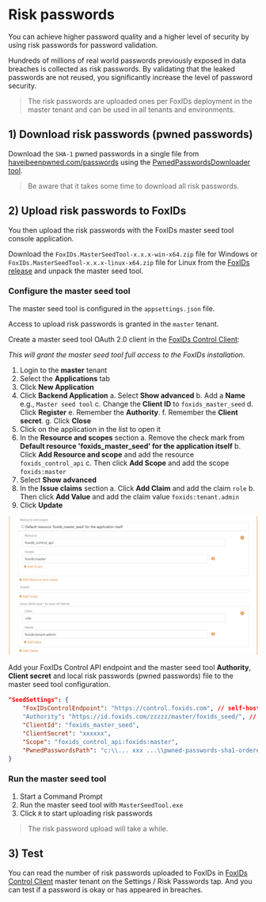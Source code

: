 ﻿# Risk passwords

You can achieve higher password quality and a higher level of security by using risk passwords for password validation. 

Hundreds of millions of real world passwords previously exposed in data breaches is collected as risk passwords. By validating that the leaked passwords are not reused, you significantly increase the level of password security.

> The risk passwords are uploaded ones per FoxIDs deployment in the master tenant and can be used in all tenants and environments.


## 1) Download risk passwords (pwned passwords)
Download the `SHA-1` pwned passwords in a single file from [haveibeenpwned.com/passwords](https://haveibeenpwned.com/Passwords) using the [PwnedPasswordsDownloader tool](https://github.com/HaveIBeenPwned/PwnedPasswordsDownloader).

> Be aware that it takes some time to download all risk passwords.

## 2) Upload risk passwords to FoxIDs
You then upload the risk passwords with the FoxIDs master seed tool console application.  

Download the `FoxIDs.MasterSeedTool-x.x.x-win-x64.zip` file for Windows or `FoxIDs.MasterSeedTool-x.x.x-linux-x64.zip` file for Linux from the [FoxIDs release](https://github.com/ITfoxtec/FoxIDs/releases) and unpack the master seed tool.

### Configure the master seed tool

The master seed tool is configured in the `appsettings.json` file.

Access to upload risk passwords is granted in the `master` tenant.

Create a master seed tool OAuth 2.0 client in the [FoxIDs Control Client](control.md#foxids-control-client):

*This will grant the master seed tool full access to the FoxIDs installation.*

1. Login to the **master** tenant
2. Select the **Applications** tab
3. Click **New Application**
4. Click **Backend Application**
    a. Select **Show advanced**
    b. Add a **Name** e.g., `Master seed tool`
    c. Change the **Client ID** to `foxids_master_seed`
    d. Click **Register**
    e. Remember the **Authority**.
    f. Remember the **Client secret**.
    g. Click **Close**
5. Click on the application in the list to open it
6. In the **Resource and scopes** section
    a. Remove the check mark from **Default resource 'foxids_master_seed' for the application itself**
    b. Click **Add Resource and scope** and add the resource `foxids_control_api`
    c. Then click **Add Scope** and add the scope `foxids:master` 
7. Select **Show advanced**
8. In the **Issue claims** section
    a. Click **Add Claim** and add the claim `role`
    b. Then click **Add Value** and add the claim value `foxids:tenant.admin`
9. Click **Update**

![FoxIDs Control Client - master seed tool client](images/master-seed-tool-client.png)

Add your FoxIDs Control API endpoint and the master seed tool **Authority**, **Client secret** and local risk passwords (pwned passwords) file to the master seed tool configuration. 

```json
"SeedSettings": {
    "FoxIDsControlEndpoint": "https://control.foxids.com", // self-hosted "https://control.yyyyxxxx.com" or local development https://localhost:44331
    "Authority": "https://id.foxids.com/zzzzz/master/foxids_seed/", // custom domain, self-hosted or local development "https://https://localhost:44331/zzzzz/master/foxids_seed/"
    "ClientId": "foxids_master_seed",
    "ClientSecret": "xxxxxx",
    "Scope": "foxids_control_api:foxids:master",
    "PwnedPasswordsPath": "c:\\... xxx ...\\pwned-passwords-sha1-ordered-by-count-v4.txt"
}
```

### Run the master seed tool

1. Start a Command Prompt 
2. Run the master seed tool with `MasterSeedTool.exe`
3. Click `R` to start uploading risk passwords  

> The risk password upload will take a while.

## 3) Test
You can read the number of risk passwords uploaded to FoxIDs in [FoxIDs Control Client](control.md#foxids-control-client) master tenant on the Settings / Risk Passwords tap. And you can test if a password is okay or has appeared in breaches.

